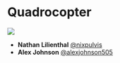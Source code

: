 # Quadrocopter

![](http://f.cl.ly/items/0o0Q2V023j3o1D3d1X1p/972183_10151613643757148_1331798292_n.jpg)

 * __Nathan Lilienthal__ [@nixpulvis](https://github.com/nixpulvis)
 * __Alex Johnson__ [@alexjohnson505](https://github.com/alexjohnson505)
